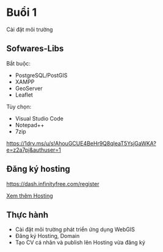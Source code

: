 # Buổi 1
Cài đặt môi trường

## Sofwares-Libs

Bắt buộc:

-   PostgreSQL/PostGIS
-   XAMPP
-   GeoServer
-   Leaflet

Tùy chọn:

-   Visual Studio Code
-   Notepad++
-   7zip

https://1drv.ms/u/s!AhouGCUE4BeHr9Q8qleaT5YsjGaWKA?e=z2a7pj&authuser=1

## Đăng ký hosting

https://dash.infinityfree.com/register

<a href="Hosting.MD" target="_blank">Xem thêm Hosting</a>


## Thực hành

- Cài đặt môi trường phát triển ứng dụng WebGIS
- Đăng ký Hosting, Domain
- Tạo CV cá nhân và publish lên Hosting vừa đăng ký

